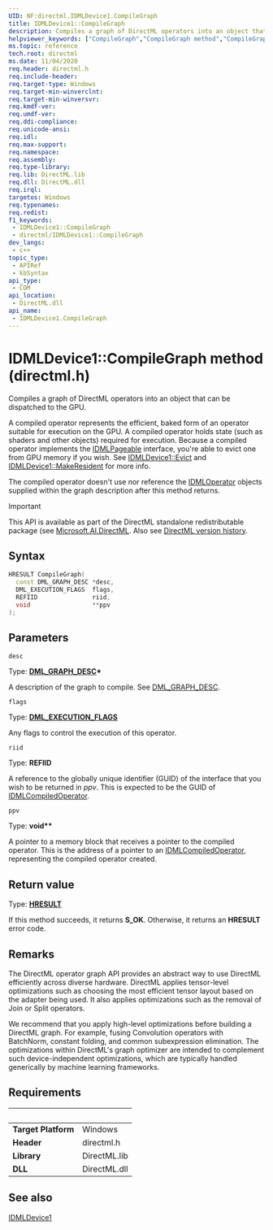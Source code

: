 ```yaml
---
UID: NF:directml.IDMLDevice1.CompileGraph
title: IDMLDevice1::CompileGraph
description: Compiles a graph of DirectML operators into an object that can be dispatched to the GPU.
helpviewer_keywords: ["CompileGraph","CompileGraph method","CompileGraph method","IDMLDevice1 interface","IDMLDevice1 interface","CompileGraph method","IDMLDevice1.CompileGraph","IDMLDevice1::CompileGraph","direct3d12.idmldevice1_compileoperator","directml/IDMLDevice1::CompileGraph"]
ms.topic: reference
tech.root: directml
ms.date: 11/04/2020
req.header: directml.h
req.include-header: 
req.target-type: Windows
req.target-min-winverclnt: 
req.target-min-winversvr: 
req.kmdf-ver: 
req.umdf-ver: 
req.ddi-compliance: 
req.unicode-ansi: 
req.idl: 
req.max-support: 
req.namespace: 
req.assembly: 
req.type-library: 
req.lib: DirectML.lib
req.dll: DirectML.dll
req.irql: 
targetos: Windows
req.typenames: 
req.redist: 
f1_keywords:
 - IDMLDevice1::CompileGraph
 - directml/IDMLDevice1::CompileGraph
dev_langs:
 - c++
topic_type:
 - APIRef
 - kbSyntax
api_type:
 - COM
api_location:
 - DirectML.dll
api_name:
 - IDMLDevice1.CompileGraph
---
```


# IDMLDevice1::CompileGraph method (directml.h)

Compiles a graph of DirectML operators into an object that can be dispatched to the GPU.

A compiled operator represents the efficient, baked form of an operator suitable for execution on the GPU. A compiled operator holds state (such as shaders and other objects) required for execution. Because a compiled operator implements the [IDMLPageable](/windows/win32/api/directml/nn-directml-idmlpageable) interface, you're able to evict one from GPU memory if you wish. See [IDMLDevice1::Evict](/windows/win32/api/directml/nf-directml-idmldevice-evict) and [IDMLDevice1::MakeResident](/windows/win32/api/directml/nf-directml-idmldevice-makeresident) for more info.

The compiled operator doesn't use nor reference the [IDMLOperator](/windows/win32/api/directml/nn-directml-idmloperator) objects supplied within the graph description after this method returns.

> [!IMPORTANT]
> This API is available as part of the DirectML standalone redistributable package (see [Microsoft.AI.DirectML](https://www.nuget.org/packages/Microsoft.AI.DirectML/). Also see [DirectML version history](../dml-version-history.md).

## Syntax

```cpp
HRESULT CompileGraph(
  const DML_GRAPH_DESC *desc,
  DML_EXECUTION_FLAGS  flags,
  REFIID               riid,
  void                 **ppv
);
```

## Parameters

`desc`

Type: **[DML_GRAPH_DESC](./ns-directml-dml_graph_desc.md)\***

A description of the graph to compile. See [DML_GRAPH_DESC](./ns-directml-dml_graph_desc.md).

`flags`

Type: [**DML_EXECUTION_FLAGS**](/windows/win32/api/directml/ne-directml-dml_execution_flags)

Any flags to control the execution of this operator.

`riid`

Type: <b>REFIID</b>

A reference to the globally unique identifier (GUID) of the interface that you wish to be returned in <i>ppv</i>. This is expected to be the GUID of [IDMLCompiledOperator](/windows/win32/api/directml/nn-directml-idmlcompiledoperator).

`ppv`

Type: <b>void**</b>

A pointer to a memory block that receives a pointer to the compiled operator. This is the address of a pointer to an [IDMLCompiledOperator](/windows/win32/api/directml/nn-directml-idmlcompiledoperator), representing  the compiled operator created.


## Return value

Type: [**HRESULT**](/windows/desktop/winprog/windows-data-types)

If this method succeeds, it returns **S_OK**. Otherwise, it returns an **HRESULT** error code.

## Remarks

The DirectML operator graph API provides an abstract way to use DirectML efficiently across diverse hardware. DirectML applies tensor-level optimizations such as choosing the most efficient tensor layout based on the adapter being used. It also applies optimizations such as the removal of Join or Split operators.

We recommend that you apply high-level optimizations before building a DirectML graph. For example, fusing Convolution operators with BatchNorm, constant folding, and common subexpression elimination. The optimizations within DirectML's graph optimizer are intended to complement such device-independent optimizations, which are typically handled generically by machine learning frameworks.

## Requirements
| &nbsp; | &nbsp; |
| ---- |:---- |
| **Target Platform** | Windows |
| **Header** | directml.h |
| **Library** | DirectML.lib |
| **DLL** | DirectML.dll |

## See also

[IDMLDevice1](/windows/win32/api/directml/nn-directml-idmldevice)